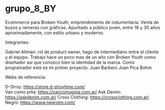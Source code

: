 # grupo_8_BY

Ecommerce para Broken Youth, emprendimiento de indumentaria. Venta de buzos y remeras con gráficas. 
Apuntado a público joven, entre 18 y 30 años aproximadamente, con estilo urbano y moderno.

Integrantes:

Gabriel Altman: rol de product owner, hago de intermediario entre el cliente y el equipo. Trabajo hace un poco mas de un año con Broken Youth como diseñador así que conozco 
bien la identidad de la marca. Como programador este es mi primer proyecto.
Juan Barbero
Juan Pica Bohm


Webs de referencia:

D-Stroy: https://store.d-stroytime.com/     
Van como piña: https://vancomopina.com.ar/
Ask Denim: https://askdenim.com.ar/
Cross Clothing: https://crossclothing.com.ar/
Negro: https://www.negrotm.com/



